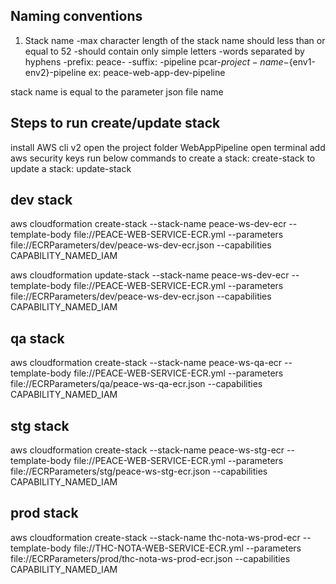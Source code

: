 ## Naming conventions

1. Stack name
   -max character length of the stack name should less than or equal to 52
   -should contain only simple letters
   -words separated by hyphens
   -prefix: peace-
   -suffix: -pipeline
   pcar-${project-name}-${env1-env2}-pipeline
   ex: peace-web-app-dev-pipeline

   

stack name is equal to the parameter json file name

## Steps to run create/update stack

install AWS cli v2
open the project folder WebAppPipeline
open terminal
add aws security keys
run below commands
to create a stack: create-stack
to update a stack: update-stack

## dev stack
aws cloudformation create-stack --stack-name peace-ws-dev-ecr  --template-body file://PEACE-WEB-SERVICE-ECR.yml  --parameters file://ECRParameters/dev/peace-ws-dev-ecr.json --capabilities CAPABILITY_NAMED_IAM

aws cloudformation update-stack --stack-name peace-ws-dev-ecr   --template-body file://PEACE-WEB-SERVICE-ECR.yml  --parameters file://ECRParameters/dev/peace-ws-dev-ecr.json --capabilities CAPABILITY_NAMED_IAM

## qa stack

aws cloudformation create-stack --stack-name peace-ws-qa-ecr --template-body file://PEACE-WEB-SERVICE-ECR.yml  --parameters file://ECRParameters/qa/peace-ws-qa-ecr.json --capabilities CAPABILITY_NAMED_IAM

## stg stack

aws cloudformation create-stack --stack-name peace-ws-stg-ecr --template-body file://PEACE-WEB-SERVICE-ECR.yml  --parameters file://ECRParameters/stg/peace-ws-stg-ecr.json --capabilities CAPABILITY_NAMED_IAM

## prod stack

aws cloudformation create-stack --stack-name thc-nota-ws-prod-ecr --template-body file://THC-NOTA-WEB-SERVICE-ECR.yml  --parameters file://ECRParameters/prod/thc-nota-ws-prod-ecr.json --capabilities CAPABILITY_NAMED_IAM


